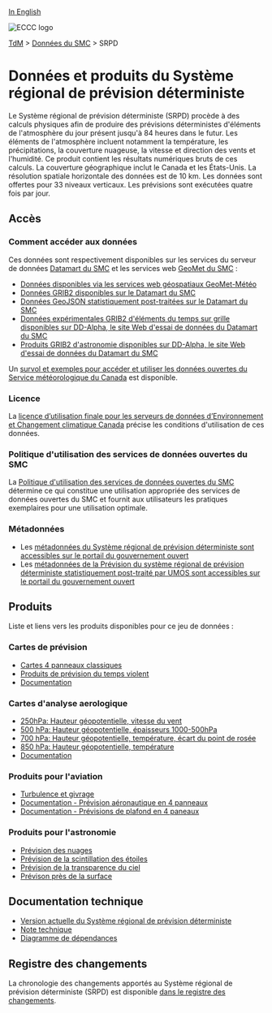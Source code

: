 [In English](readme_rdps_en.md)

![ECCC logo](../../img_eccc-logo.png)

[TdM](../../readme_fr.md) > [Données du SMC](../readme_fr.md) > SRPD

# Données et produits du Système régional de prévision déterministe

Le Système régional de prévision déterministe (SRPD) procède à des calculs physiques afin de produire des prévisions déterministes d'éléments de l'atmosphère du jour présent jusqu'à 84 heures dans le futur. Les éléments de l'atmosphère incluent notamment la température, les précipitations, la couverture nuageuse, la vitesse et direction des vents et l'humidité. Ce produit contient les résultats numériques bruts de ces calculs. La couverture géographique inclut le Canada et les États-Unis. La résolution spatiale horizontale des données est de 10 km. Les données sont offertes pour 33 niveaux verticaux. Les prévisions sont exécutées quatre fois par jour.

## Accès

### Comment accéder aux données

Ces données sont respectivement disponibles sur les services du serveur de données [Datamart du SMC](../../msc-datamart/readme_fr.md) et les services web [GeoMet du SMC](../../msc-geomet/readme_fr.md) :

* [Données disponibles via les services web géospatiaux GeoMet-Météo](../../msc-geomet/readme_fr.md)
* [Données GRIB2 disponibles sur le Datamart du SMC](readme_rdps-datamart_fr.md)
* [Données GeoJSON statistiquement post-traitées sur le Datamart du SMC](readme_rdps-statpostproc-datamart_fr.md)
* [Données expérimentales GRIB2 d'éléments du temps sur grille disponibles sur DD-Alpha, le site Web d'essai de données du Datamart du SMC](readme_rdps-datamart-alpha_fr.md) 
* [Produits GRIB2 d'astronomie disponibles sur DD-Alpha, le site Web d'essai de données du Datamart du SMC](readme_astro-rdps-datamart-alpha_fr.md)

Un [survol et exemples pour accéder et utiliser les données ouvertes du Service météorologique du Canada](../../usage/readme_fr.md) est disponible.

### Licence

La [licence d’utilisation finale pour les serveurs de données d’Environnement et Changement climatique Canada](../../licence/readme_fr.md) précise les conditions d'utilisation de ces données.

### Politique d'utilisation des services de données ouvertes du SMC

La [Politique d'utilisation des services de données ouvertes du SMC](../../usage-policy/readme_fr.md) détermine ce qui constitue une utilisation appropriée des services de données ouvertes du SMC et fournit aux utilisateurs les pratiques exemplaires pour une utilisation optimale.

### Métadonnées

* Les [métadonnées du Système régional de prévision déterministe sont accessibles sur le portail du gouvernement ouvert](https://ouvert.canada.ca/data/fr/dataset/a9f2828c-0d78-5eb6-a4c7-1fc1219f1e3d)
* Les [métadonnées de la Prévision du système régional de prévision déterministe statistiquement post-traité par UMOS sont accessibles sur le portail du gouvernement ouvert](https://ouvert.canada.ca/data/fr/dataset/bb0d1eeb-0e11-49e0-a5e3-6d99d4decb31)


## Produits

Liste et liens vers les produits disponibles pour ce jeu de données :

### Cartes de prévision

* [Cartes 4 panneaux classiques](https://meteo.gc.ca/model_forecast/index_f.html)
* [Produits de prévision du temps violent](https://meteo.gc.ca/model_forecast/severe_weather_f.html)
* [Documentation](https://collaboration.cmc.ec.gc.ca/cmc/CMOI/product_guide/submenus/rdps_f.html)

### Cartes d'analyse aerologique

* [250hPa: Hauteur géopotentielle, vitesse du vent](https://meteo.gc.ca/data/analysis/sah_100.gif)
* [500 hPa: Hauteur géopotentielle, épaisseurs 1000-500hPa](https://meteo.gc.ca/data/analysis/sai_100.gif)
* [700 hPa: Hauteur géopotentielle, température, écart du point de rosée](https://meteo.gc.ca/data/analysis/saj_100.gif)
* [850 hPa: Hauteur géopotentielle, température ](https://meteo.gc.ca/data/analysis/saa_100.gif)
* [Documentation](https://collaboration.cmc.ec.gc.ca/cmc/CMOI/product_guide/submenus/analyses_f.html)

### Produits pour l'aviation

* [Turbulence et givrage](https://meteo.gc.ca/model_forecast/turb_f.html)
* [Documentation - Prévision aéronautique en 4 panneaux](aviation-package_fr.md)
* [Documentation - Prévisions de plafond en 4 paneaux](ceiling_fr.md)

### Produits pour l'astronomie

* [Prévision des nuages](https://meteo.gc.ca/astro/clds_vis_f.html)
* [Prévision de la scintillation des étoiles](https://meteo.gc.ca/astro/seeing_f.html)
* [Prévision de la transparence du ciel](https://meteo.gc.ca/astro/transparence_f.html)
* [Prévison près de la surface](https://meteo.gc.ca/astro/meteo_f.html)

## Documentation technique

* [Version actuelle du Système régional de prévision déterministe](https://collaboration.cmc.ec.gc.ca/cmc/cmoi/product_guide/docs/tech_specifications/tech_specifications_RDPS_f.pdf)
* [Note technique](http://collaboration.cmc.ec.gc.ca/cmc/CMOI/product_guide/docs/tech_notes/technote_rdps_f.pdf)
* [Diagramme de dépendances](https://collaboration.cmc.ec.gc.ca/cmc/cmos/public_doc/msc-data/nwep-dependency-diagrams/system_RDPS_fr.svg)

## Registre des changements 

La chronologie des changements apportés au Système régional de prévision déterministe (SRPD) est disponible [dans le registre des changements](changelog_rdps_fr.md).


